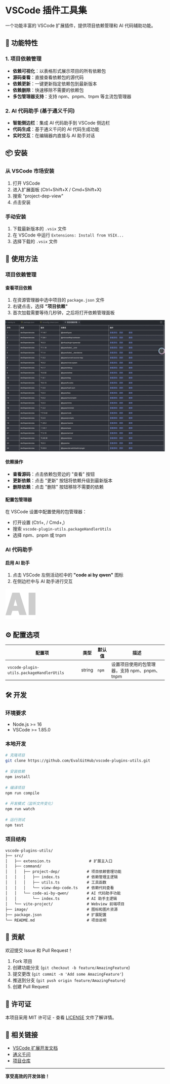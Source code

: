 # VSCode 插件工具集

一个功能丰富的 VSCode 扩展插件，提供项目依赖管理和 AI 代码辅助功能。

## 🚀 功能特性

### 1. 项目依赖管理
- **依赖可视化**：以表格形式展示项目的所有依赖包
- **源码查看**：直接查看依赖包的源代码
- **依赖更新**：一键更新指定依赖包到最新版本
- **依赖删除**：快速移除不需要的依赖包
- **多包管理器支持**：支持 npm、pnpm、tnpm 等主流包管理器

### 2. AI 代码助手 (基于通义千问)
- **智能侧边栏**：集成 AI 代码助手到 VSCode 侧边栏
- **代码生成**：基于通义千问的 AI 代码生成功能
- **实时交互**：在编辑器内直接与 AI 助手对话

## 📦 安装

### 从 VSCode 市场安装
1. 打开 VSCode
2. 进入扩展面板 (Ctrl+Shift+X / Cmd+Shift+X)
3. 搜索 "project-dep-view"
4. 点击安装

### 手动安装
1. 下载最新版本的 `.vsix` 文件
2. 在 VSCode 中运行 `Extensions: Install from VSIX...`
3. 选择下载的 `.vsix` 文件

## 🎯 使用方法

### 项目依赖管理

#### 查看项目依赖
1. 在资源管理器中选中项目的 `package.json` 文件
2. 右键点击，选择 **"项目依赖"**
3. 首次加载需要等待几秒钟，之后将打开依赖管理面板

![项目依赖管理](./image/dep-handle.png)

#### 依赖操作
- **查看源码**：点击依赖包旁边的 "查看" 按钮
- **更新依赖**：点击 "更新" 按钮将依赖升级到最新版本
- **删除依赖**：点击 "删除" 按钮移除不需要的依赖

#### 配置包管理器
在 VSCode 设置中配置使用的包管理器：
- 打开设置 (Ctrl+, / Cmd+,)
- 搜索 `vscode-plugin-utils.packageHandlerUtils`
- 选择 npm、pnpm 或 tnpm

### AI 代码助手

#### 启用 AI 助手
1. 点击 VSCode 左侧活动栏中的 **"code ai by qwen"** 图标
2. 在侧边栏中与 AI 助手进行交互

![AI 助手图标](./image/ai-code-logo-light.svg)

## ⚙️ 配置选项

| 配置项 | 类型 | 默认值 | 描述 |
|--------|------|--------|------|
| `vscode-plugin-utils.packageHandlerUtils` | string | `npm` | 设置项目使用的包管理器，支持 npm、pnpm、tnpm |

## 🛠️ 开发

### 环境要求
- Node.js >= 16
- VSCode >= 1.85.0

### 本地开发
```bash
# 克隆项目
git clone https://github.com/EvalGitHub/vscode-plugins-utils.git

# 安装依赖
npm install

# 编译项目
npm run compile

# 开发模式（监听文件变化）
npm run watch

# 运行测试
npm test
```

### 项目结构
```
vscode-plugins-utils/
├── src/
│   ├── extension.ts                 # 扩展主入口
│   ├── command/
│   │   ├── project-dep/            # 项目依赖管理功能
│   │   │   ├── index.ts            # 依赖管理主逻辑
│   │   │   ├── utils.ts            # 工具函数
│   │   │   └── view-dep-code.ts    # 依赖代码查看
│   │   └── code-ai-by-qwen/        # AI 代码助手功能
│   │       └── index.ts            # AI 助手主逻辑
│   └── vite-project/               # Webview 前端项目
├── image/                          # 图标和图片资源
├── package.json                    # 扩展配置
└── README.md                       # 项目说明
```

## 🤝 贡献

欢迎提交 Issue 和 Pull Request！

1. Fork 项目
2. 创建功能分支 (`git checkout -b feature/AmazingFeature`)
3. 提交更改 (`git commit -m 'Add some AmazingFeature'`)
4. 推送到分支 (`git push origin feature/AmazingFeature`)
5. 创建 Pull Request

## 📄 许可证

本项目采用 MIT 许可证 - 查看 [LICENSE](LICENSE) 文件了解详情。

## 🔗 相关链接

- [VSCode 扩展开发文档](https://code.visualstudio.com/api)
- [通义千问](https://tongyi.aliyun.com/)
- [项目仓库](https://github.com/EvalGitHub/vscode-plugins-utils)

---

**享受高效的开发体验！**
